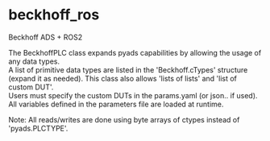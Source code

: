 # beckhoff_ros

Beckhoff ADS + ROS2

The BeckhoffPLC class expands pyads capabilities by allowing the usage of any data types. \
A list of primitive data types are listed in the 'Beckhoff.cTypes' structure (expand it as needed). This class also allows 'lists of lists' and 'list of custom DUT'. \
Users must specify the custom DUTs in the params.yaml (or json.. if used). All variables defined in the parameters file are loaded at runtime.

Note: All reads/writes are done using byte arrays of ctypes instead of 'pyads.PLCTYPE'.
